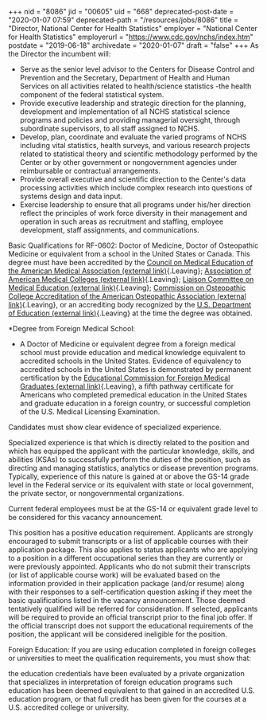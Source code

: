 +++
nid = "8086"
jid = "00605"
uid = "668"
deprecated-post-date = "2020-01-07 07:59"
deprecated-path = "/resources/jobs/8086"
title = "Director, National Center for Health Statistics"
employer = "National Center for Health Statistics"
employerurl = "https://www.cdc.gov/nchs/index.htm"
postdate = "2019-06-18"
archivedate = "2020-01-07"
draft = "false"
+++
As the Director the incumbent will:

-   Serve as the senior level advisor to the Centers for Disease Control
    and Prevention and the Secretary, Department of Health and Human
    Services on all activities related to health/science statistics -the
    health component of the federal statistical system.
-   Provide executive leadership and strategic direction for the
    planning, development and implementation of all NCHS statistical
    science programs and policies and providing managerial oversight,
    through subordinate supervisors, to all staff assigned to NCHS.
-   Develop, plan, coordinate and evaluate the varied programs of NCHS
    including vital statistics, health surveys, and various research
    projects related to statistical theory and scientific methodology
    performed by the Center or by other government or nongovernment
    agencies under reimbursable or contractual arrangements.
-   Provide overall executive and scientific direction to the Center's
    data processing activities which include complex research into
    questions of systems design and data input.
-   Exercise leadership to ensure that all programs under his/her
    direction reflect the principles of work force diversity in their
    management and operation in such areas as recruitment and staffing,
    employee development, staff assignments, and communications.
  
Basic Qualifications for RF-0602: Doctor of Medicine, Doctor of
Osteopathic Medicine or equivalent from a school in the United States or
Canada. This degree must have been accredited by the [Council on Medical
Education of the American Medical Association (external
link)](https://www.opm.gov/leaving/index.aspx?link=http://www.ama-assn.org/ama/pub/about-ama/our-people/ama-councils/council-medical-education.page){.Leaving};
[Association of American Medical Colleges (external
link)](https://www.opm.gov/leaving/index.aspx?link=https://www.aamc.org/){.Leaving};
[Liaison Committee on Medical Education (external
link)](https://www.opm.gov/leaving/index.aspx?link=https://www.lcme.org/){.Leaving};
[Commission on Osteopathic College Accreditation of the American
Osteopathic Association (external
link)](https://www.opm.gov/leaving/index.aspx?link=http://www.osteopathic.org/inside-aoa/about/Pages/default.aspx){.Leaving},
or an accrediting body recognized by the [U.S. Department of Education
(external
link)](https://www.opm.gov/leaving/index.aspx?link=http://ope.ed.gov/accreditation/){.Leaving}
at the time the degree was obtained.

*Degree from Foreign Medical School:
-  A Doctor of Medicine or equivalent
degree from a foreign medical school must provide education and medical
knowledge equivalent to accredited schools in the United States.
Evidence of equivalency to accredited schools in the United States is
demonstrated by permanent certification by the [Educational Commission
for Foreign Medical Graduates (external
link)](https://www.opm.gov/leaving/index.aspx?link=http://www.ecfmg.org/){.Leaving},
a fifth pathway certificate for Americans who completed premedical
education in the United States and graduate education in a foreign
country, or successful completion of the U.S. Medical Licensing
Examination.

Candidates must show clear evidence of specialized experience.

Specialized experience is that which is directly related to the position
and which has equipped the applicant with the particular knowledge,
skills, and abilities (KSAs) to successfully perform the duties of the
position, such as directing and managing statistics, analytics or
disease prevention programs. Typically, experience of this nature is
gained at or above the GS-14 grade level in the Federal service or its
equivalent with state or local government, the private sector, or
nongovernmental organizations.

Current federal employees must be at the GS-14 or equivalent grade level
to be considered for this vacancy announcement.

This position has a positive education requirement. Applicants are
strongly encouraged to submit transcripts or a list of applicable
courses with their application package. This also applies to status
applicants who are applying to a position in a different occupational
series than they are currently or were previously appointed. Applicants
who do not submit their transcripts (or list of applicable course work)
will be evaluated based on the information provided in their application
package (and/or resume) along with their responses to a
self-certification question asking if they meet the basic qualifications
listed in the vacancy announcement. Those deemed tentatively qualified
will be referred for consideration. If selected, applicants will be
required to provide an official transcript prior to the final job offer.
If the official transcript does not support the educational requirements
of the position, the applicant will be considered ineligible for the
position.

Foreign Education: If you are using education completed in foreign
colleges or universities to meet the qualification requirements, you
must show that:

the education credentials have been evaluated by a private organization
that specializes in interpretation of foreign education programs
such education has been deemed equivalent to that gained in an
accredited U.S. education program, or that full credit has been given
for the courses at a U.S. accredited college or university.
